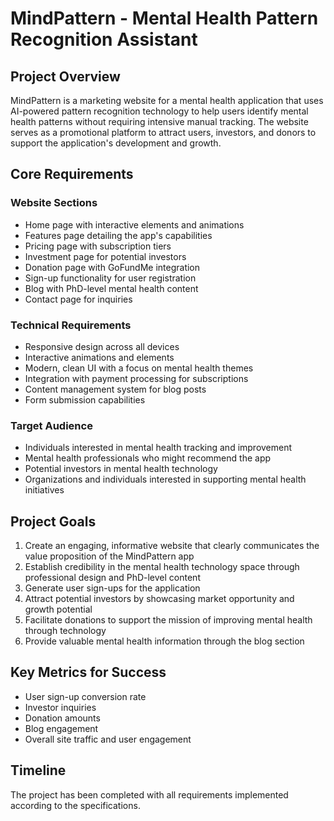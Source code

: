 # MindPattern - Mental Health Pattern Recognition Assistant

## Project Overview
MindPattern is a marketing website for a mental health application that uses AI-powered pattern recognition technology to help users identify mental health patterns without requiring intensive manual tracking. The website serves as a promotional platform to attract users, investors, and donors to support the application's development and growth.

## Core Requirements

### Website Sections
- Home page with interactive elements and animations
- Features page detailing the app's capabilities
- Pricing page with subscription tiers
- Investment page for potential investors
- Donation page with GoFundMe integration
- Sign-up functionality for user registration
- Blog with PhD-level mental health content
- Contact page for inquiries

### Technical Requirements
- Responsive design across all devices
- Interactive animations and elements
- Modern, clean UI with a focus on mental health themes
- Integration with payment processing for subscriptions
- Content management system for blog posts
- Form submission capabilities

### Target Audience
- Individuals interested in mental health tracking and improvement
- Mental health professionals who might recommend the app
- Potential investors in mental health technology
- Organizations and individuals interested in supporting mental health initiatives

## Project Goals
1. Create an engaging, informative website that clearly communicates the value proposition of the MindPattern app
2. Establish credibility in the mental health technology space through professional design and PhD-level content
3. Generate user sign-ups for the application
4. Attract potential investors by showcasing market opportunity and growth potential
5. Facilitate donations to support the mission of improving mental health through technology
6. Provide valuable mental health information through the blog section

## Key Metrics for Success
- User sign-up conversion rate
- Investor inquiries
- Donation amounts
- Blog engagement
- Overall site traffic and user engagement

## Timeline
The project has been completed with all requirements implemented according to the specifications.
